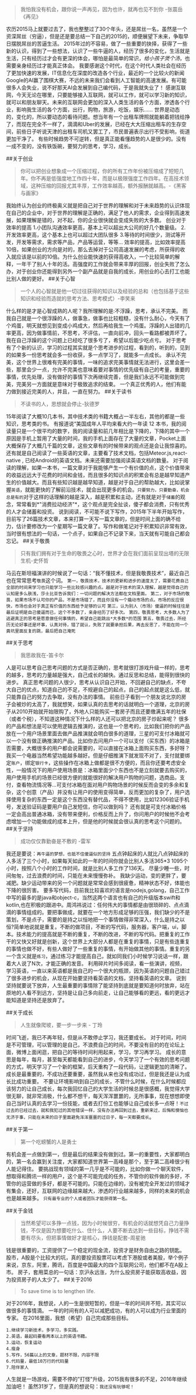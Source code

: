 >我怕我没有机会，跟你说一声再见，因为也许，就再也见不到你 -张震岳《再见》

农历2015马上就要过去了，我也整整过了30个年头，还是屌丝一名，虽然是一个资深屌丝（穷逼），但是还是要总结一下自己的2015的，顺便展望下未来，争取早日摆脱屌丝的苦逼生活。
2015年过的不容易，做了一些重要的抉择，获得了一些新的认识，得到了一些想法，认识了一些牛逼的人，经历了很多的变化，生活就是生活，只有经历过才会有更深的体会，哪怕是最简单的常识，*给小孩子煲个汤*，也需要亲身经历过才能真正体会。
我要感谢这个时代，在这个时代人类社会在经历了更加快速的发展，IT信息化在深度的改造各个行业，最近的一个比较火的新闻 Google的AI赢了围棋大赛，不远的未来我们会看到人工智能的高速发展。有可能很多人会失业，说不好那天AI会发展到自己编代码，于是我就失业了！
感谢互联网，今天无论在哪里，只要能够接入互联网，就可以工作，就可以学习新的知识，就可以和朋友聊天。未来的互联网会更加的深入人类生活的各个方面，渗透各个行业，影响我生活的各个方面，出行，购物，旅游，吃饭，娱乐......
世界是动态的，变化的，所以要动态的看待问题。想当年有一个出租车牌照就能躺着把钱给挣了，而现在完全不一样了，滴滴和Uber的发展，已经在大大压缩出租车的生存空间，前些日子听说天津的出租车司机又罢工了，市民普遍表示出行不受影响，街道更加干净了。
有些时候趋势不可逆转，但是真正能看懂趋势的人是很少的。没有一成不变的，没有铁饭碗，要努力的思考，学习，成长。

##关于创业
>你可以把创业想象成一个压缩过程，你的所有工作年份被压缩成了短短几年。你不再是低强度地工作四十年，而是以极限强度工作四年。在高技术领域，这种压缩的回报尤其丰厚，工作效率越高，额外报酬就越高。-《黑客与画家》

我始终认为创业的终极奥义就是把自己对于世界的理解和对于未来趋势的认识体现在自己的企业中，对于世界的理解是正确的，满足了他人的需求，企业得到高速发展，如果理解是错的，对不起，你的企业很快就会变成失败的大多数。
创业对于效率的提高
1.小团队沟通效率更高，基本上可以超出大公司的好几个数量级。
2.开发效率更高，这个基本上也可以超过大团队很多 
3.等待的时间很少，测试等开发，开发等需求，需求等产品，产品等运营，等等...
效率的提高，比如效率提高10倍，如果创业的方向是对的，那么去掉对于公司高速发展的考虑，所获得的收入就应该是以前的10倍。为什么创业能快速的获得高收入，一个比较简单的解释，一年干了别人十年的活。高强度的工作就会带来丰厚的回报，创业失败了怎么办，对于创业你还能得到另外一个副产品就是自我的成长，用创业的心去打工也能比别人做的更好。
##关于心智
>一个人的心智就是他一切过往获得的知识以及经验的总和（也包括基于这些知识和经验而造就的思考方法、思考模式）-李笑来

什么样的是才是心智成熟的人呢？我所理解的是:不浮躁，思考，承认不完美。
而我自己就是一个很浮躁的人，做事急，做事也比较粗糙，没有什么耐心，今天有了个鸡蛋，明天就想见到变成小鸡成大，然后再给我生一个鸡蛋。浮躁的人出错的几率更高，因为做事情前，不思考，不评估，一直向前冲，回头一看路都被弄坏了。我在自己浮躁的这个问题上已经吃了很多亏了，希望以后能少吃点亏。
对于思考有了个新的认识，学习的过程其实就是个思考进步的过程，看到的，听到的，见到的如果多一份思考就会多一份收获，多一点学习了，就能多一点成长。
承认不完美，这个世界上很难有完美的事情，一味的追求完美事情就无法进行，这里会差一些，那里会少一点，允许不完美也意味着要对事情的优先级有自己的考量，重要的事情，优先处理，没有做好的事情下次再继续完善，但是我们永远不可能做到完美，完美另一方面就是意味对于极致追求的结束。
一个真正优秀的人，他们有能力做到接近完美的人，并且，一直在努力。
##关于读书
>不读书的人，思想就会停止-狄德罗


15年阅读了大概10几本书，其中技术类的书籍大概占一半左右，其他的都是一些知识，思考类的书。
有报道说“美国成年人平均来看大约一年读 12 本书，我的阅读量只是一个很平均的数字，我的阅读量和前几年相比是下降的，下降的其中一个原因是手机上暂用了大量的时间，我的手机上面存在了大量的文章，Pocket上面大概保存了大概几千篇的文章，这些文章有的时候带来的观点还是会让我惊喜的。还有就是自己阅读了一些英语的文章，主要看了技术文档，包括Meteor.js,react-native , 已经Android的英语文档。未来还需要加强阅读英语文档的数量。
对于阅读的理解，如果一本书，一篇文章对于我能够产生一个有价值的点，这个价值带来的收益远远大于花费的时间和金钱，而且很多的知识点的积累会有总是越早知道产生的价值越大。而且有些知识越是越早知道，越是对于自己的帮助越大，比如说掌握`英语`，就能更快的了解前沿技术，就会出现更多的机会。`只要努力，只要勤奋，机会总是有的`对于这样的话理解的越是深入，越是积累和主动，还有就是对于`储蓄`的观念，常常看到*"消费拉动经济"*，这个观点是完全扯谈，傻子都会消费，只有优秀的人才会储蓄和投资。
说到阅读，不可能不说下写作，2015年下半年开始写作，目前写了26篇技术文章，本来打算一天写一篇文章的，但是时间上面的确不给力，估计要修改为一个星期写一篇文章了。写作和做笔记对于积累知识非常有效，当时很有想法的一句话，一个点子，如果自己不记录下来，当天就有可能自己都会忘记。
##关于敬畏
>只有我们拥有对于生命的敬畏之心时，世界才会在我们面前呈现出塔的无限生机-史怀哲

马云在斯坦福演讲的时候说了一句话：“我不懂技术，但是我敬畏技术”，最近自己也在常常思考`敬畏`这个词。
`第一，敬畏技术，技术的更新和进步的速度太了，需要花费自己全部的时间来学习也只能学习一些比较感兴趣的点。越是对于技术的深入理解，越是觉得自己的认知是多么肤浅，莎士比亚告诉我们：一切问题的解决方法都在文档里面。`
`第二，对于市场的敬畏，如果市场不认可你的产品，不是市场错了，而且你没有一个撬动市场的点。市场的反应很快，市场也会对于真正有价值的东西给予足够的认可`
`第三，认为别人（市场）傻逼的时候往往是最后证明是自己傻逼而已，这个不多数了，亲身经历了好多次。`
`第四，敬畏思考，大多数人为了逃避真正的思考是愿意做任何事情的，希望自己能跳出*大多数*的范围`
`第五，敬畏过去，所经历无论好事还是坏事，认真对待，错了就认，失败了就要承担后果，再去反思了，不能在同一个粪坑里面反复的跳，最后把自己淹死`

##关于思考
>我思故我在-笛卡尔

人是可以思考自己思考问题的方式是否正确的，思考就很打游戏升级一样的，思考的越多，思考的力量越是强大，自己成长的越快。通过反思和总结，能得到很快的进步。
真正思考问题的人很少，思考从认识自己开始，不回避自己的缺点，不夸大自己的优点，知道自己的不足，不规避自己的起点，自己的起点就是这么低，就只能靠自己的努力去争取，没有办法的事情。
前些日子看到一个朋友说北京的房子会被炒的太高了，我就想笑，如果认真的去思考的话就明白一个道理，北京的房子从2010开始就开始限购了，外地人只能购买一套房子而且还要缴满五年的社保（或者个税），不知道这种情况下什么样的人还可以把北京的房子炒起来呢？
很多的产品和想法是可以使用逻辑去推演的，这也是一个思考的，比如我们把你的产品放在一个用户场景里面去做产品推演就会明白很多的道理，三星的可支付冰箱就可以一个没有做正确推演的产品。比如你去问用户一个可以支付（买东西）的冰箱是否需要，大概很多的用户都会说需要的，可以直接在冰箱上面购买东西，多好呀？我买一个电器当然希望功能越多越好。但是仔细推演下就发现不对了，支付就要绑定`账户`，绑定`银行卡`，这些操作在冰箱上做都是很不方便的，而且你还要考虑安全性，一般情况下的用户使用场景是：冰箱里面少个东西也不是立刻就要去购买的，用户使用手机的场景已经很方便的就能很好的解决用户购物的问题，选商品，支付，查看物流情况等...可支付冰箱在面对用户购物场景的时候反而会变的多余和复杂，这个创意（产品）并没有让用户的使用变得简单，反而更加的复杂了，用户选择使用复杂的东西一定是这个东西没有替代品，不得不使用，比如12306验证手机号，发送验证码是要用户自己发短信，你可以做到吗？
还有就是可支付冰箱价格一定会高出普通冰箱，没有带来便利，价格反而上升了，你问用户的时候他不会考虑增加一个功能做成的成本上升，但是他的时候就会很认真的思考这个问题的。
##关于坚持
>成功仅仅靠勤奋是不敷的 -雷军


我还是要说：`再牛逼的梦想，也抵不住傻逼似的坚持`
五点钟起床的人就比八点钟起床的人多活了三个小时，如果每天如此的一年的时间你就会比别人多活365*3 1095个小时，按照八个小时的工作时间，就是比别人多工作了136天。
尽量少睡一些，时间匆匆，过去浪费的时间，只能在未来慢慢弥补。
我缺少运动，变的更胖了，要减肥。缺少运动带来的另一个问题就是常常会感到很疲惫，精神状态不好，体能也下降的很厉害。
要多写代码，目前我比较喜欢的语言是nodejs,golang，自己工作中写的最多的是java和object-c，当然这两个语言也有自己的升级版本swift和kotlin,也在积极的跟进中。周鸿祎说过：任何伟大的事情都是由很琐碎的、点点滴滴的事情组成的。要把事做成，就要在一个地方形成足够的压强，我们缺少的不是策划，不是点子，需要的是持之以恒地把一个事情做得非常深入，什么是持之以恒?简单地说就是重复。不断的做项目，不断的写代码，服务器，客户端，ui，脚本。技术能力的提高就是不断的重复，不断的改进，不断的写代码。把重复的工作干的又快又好就是创新，这个世界上大部分人都是在重复的事情，只是有些连重复的事情也做不好，有些人做好了一些重复的事情，有开始做其他的事情。重复的另一个含义就是`练习`，通过练习才能提高自己，就如同我们小时候学习说话一样，跟着大人说了N次，才能正确的发音。
利用碎片时间多阅读，看一些演讲，视频，学习英语，一直以来英语都是我自己的一个很大的瓶颈，因为英语的问题自己错过了很多进步的机会，从现在开始要坚持看英语的文档，坚持看英语的文章。
说到坚持就要说下放弃，人生最重要的事情除了能坚持到底就是要知道何时放弃，站在原地的人看不到远方，坚持是让自己多向前走，让自己能够看的更远，看的更远才能知道是坚持还是放弃了。

##关于成长
>人生就像爬坡，要一步一步来 - 丁玲

时间飞逝，我已不再年轻，但是从不敢停止学习，我还要成长。
对于时间，时间是不可管理，可以管理的是自己，不浪费自己的时间，不要没有目的的在论坛上面，微博上面闲逛，把自己的等待时间利用起来，学习，学习再学习。
成长的意思是每年，每月，甚至每天都能看到自己的进步，今天学习了一个有效的思考问题的方式，明天学习了一个新的框架，后天重构了一段代码，让逻辑更加的清晰了。
成长是最重要的，不成功还要重要，虽然我从来也没有成功过，但是我还是认为成长比成功重要。
不要让环境影响到自己的成长，不管什么时候，在什么时候都应该努力的让自己成长，每次我回忆自己的大学生活的时候总是很感概，我觉得大学很无聊，就非常消极，什么都不想干，每天浑浑噩噩的，无所事事，现在想想即使自己当时认真的去学习一份技能，或者去打份工也能够让自己成长多一点呀！`不过过去的已经过去，就和我犯过的其他错误一样，没有办法再回到过去，重新来过，后悔和懊恼也无济于事，只能在未来的日子里面避免浑浑噩噩的过日子，每一天都要成长`。

##关于第一
>第一个吃螃蟹的人是勇士

有机会差一点做到第一，但是最后的结果没有做到过。第一的重要性，大家都明白的，第一名会赢到关注度，大家都知道世界第一高峰是那个，至于第二高峰很少有人能记得住。
要挑战现有领域的第一几乎是不可能的，比如你做一个聊天软件，想取得和腾讯一样的用户，这个是不可能完成的任务，不管你的软件做的多好，不管你的运营做的多好，都是不可能的。只能在边缘的，没有被完全开发过的领域才有集会，还好，互联网的边缘越来越大，渗透的行业越来越多，同样的未来的机会也是越来越多。
`只有最专业的个人或者团队才能获得第一名。`

##关于金钱
>当然希望可以多挣一点钱，因为小时候很穷，有机会的话就想凭自己力量挣钱，不仅是因为想要吃什么、住什么，人要不断去达到一些目标，挣钱不需要有尽头，但把事情做好才是核心，挣钱是配套-周星驰

钱是很重要的，工资提供了一个稳定的现金流，投资才是财务自由之路的钥匙。
股市，A股是个比较大的坑，真的要投资股票可以考虑下港股或者美股，举个例子来说，京东，阿里，腾讯，百度是中国最大的四个互联网公司，他们都不在A股上市。
房子，套用菜总的一句话：京沪永远涨，为什么投资房子能获取高收益，因为投资房子的人太少了。
##关于2016
>To save time is to lengthen life. 

对于2016年，我想说，人的一生是很短暂的，但是一年的时间并不短，其实可以做很多的事情滴。
一年的时间有的人可以减肥成功，有的人可以成为行业里面的专家。
在2016里面，我想（希望）自己完成那些目标。

	1.继续学习新技术，多学习，多实践。
	2.英语，最起码要看两本以上的英语书籍。
	3.运动，恢复运动
	4.瘦身
	5.写作，56篇以上的文章，题材不限，内容不限
	6.代码量，最低10万行的代码量
	7.陪伴家人
人生就是一场游戏，需要不停的"打怪"升级，2015我有很多的不足，2016年继续加油吧！
虽然31岁了，但是真的想说句：`我还没有玩够呢！`


